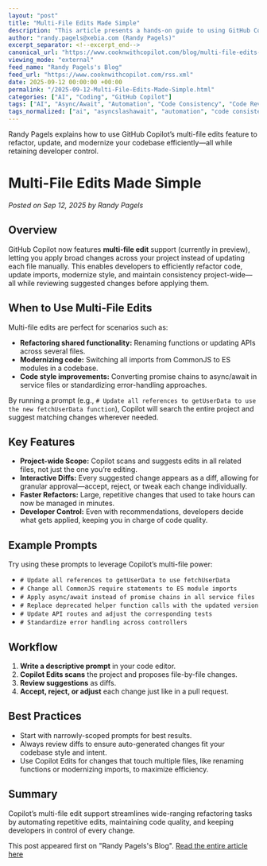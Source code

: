 ```yaml
---
layout: "post"
title: "Multi-File Edits Made Simple"
description: "This article presents a hands-on guide to using GitHub Copilot's new multi-file edit functionality, focusing on scenarios like refactoring code across files, modernizing imports, and maintaining code style consistency. It explains how Copilot Edits proposes project-wide changes, enables fine-grained control with diff previews, and speeds up larger refactor tasks—while letting developers stay in charge of what’s changed."
author: "randy.pagels@xebia.com (Randy Pagels)"
excerpt_separator: <!--excerpt_end-->
canonical_url: "https://www.cooknwithcopilot.com/blog/multi-file-edits-made-simple.html"
viewing_mode: "external"
feed_name: "Randy Pagels's Blog"
feed_url: "https://www.cooknwithcopilot.com/rss.xml"
date: 2025-09-12 00:00:00 +00:00
permalink: "/2025-09-12-Multi-File-Edits-Made-Simple.html"
categories: ["AI", "Coding", "GitHub Copilot"]
tags: ["AI", "Async/Await", "Automation", "Code Consistency", "Code Review", "Coding", "Copilot Edits", "Developer Tools", "Diff Preview", "ES Modules", "GitHub Copilot", "Modernization", "Multi File Editing", "Node.js", "Posts", "Programming Productivity", "Project Wide Changes", "Refactoring"]
tags_normalized: ["ai", "asyncslashawait", "automation", "code consistency", "code review", "coding", "copilot edits", "developer tools", "diff preview", "es modules", "github copilot", "modernization", "multi file editing", "nodedotjs", "posts", "programming productivity", "project wide changes", "refactoring"]
---
```


Randy Pagels explains how to use GitHub Copilot’s multi-file edits feature to refactor, update, and modernize your codebase efficiently—all while retaining developer control.<!--excerpt_end-->

# Multi-File Edits Made Simple

*Posted on Sep 12, 2025 by Randy Pagels*

## Overview

GitHub Copilot now features **multi-file edit** support (currently in preview), letting you apply broad changes across your project instead of updating each file manually. This enables developers to efficiently refactor code, update imports, modernize style, and maintain consistency project-wide—all while reviewing suggested changes before applying them.

## When to Use Multi-File Edits

Multi-file edits are perfect for scenarios such as:

- **Refactoring shared functionality:** Renaming functions or updating APIs across several files.
- **Modernizing code:** Switching all imports from CommonJS to ES modules in a codebase.
- **Code style improvements:** Converting promise chains to async/await in service files or standardizing error-handling approaches.

By running a prompt (e.g., `# Update all references to getUserData to use the new fetchUserData function`), Copilot will search the entire project and suggest matching changes wherever needed.

## Key Features

- **Project-wide Scope:** Copilot scans and suggests edits in all related files, not just the one you’re editing.
- **Interactive Diffs:** Every suggested change appears as a diff, allowing for granular approval—accept, reject, or tweak each change individually.
- **Faster Refactors:** Large, repetitive changes that used to take hours can now be managed in minutes.
- **Developer Control:** Even with recommendations, developers decide what gets applied, keeping you in charge of code quality.

## Example Prompts

Try using these prompts to leverage Copilot’s multi-file power:

- `# Update all references to getUserData to use fetchUserData`
- `# Change all CommonJS require statements to ES module imports`
- `# Apply async/await instead of promise chains in all service files`
- `# Replace deprecated helper function calls with the updated version`
- `# Update API routes and adjust the corresponding tests`
- `# Standardize error handling across controllers`

## Workflow

1. **Write a descriptive prompt** in your code editor.
2. **Copilot Edits scans** the project and proposes file-by-file changes.
3. **Review suggestions** as diffs.
4. **Accept, reject, or adjust** each change just like in a pull request.

## Best Practices

- Start with narrowly-scoped prompts for best results.
- Always review diffs to ensure auto-generated changes fit your codebase style and intent.
- Use Copilot Edits for changes that touch multiple files, like renaming functions or modernizing imports, to maximize efficiency.

## Summary

Copilot’s multi-file edit support streamlines wide-ranging refactoring tasks by automating repetitive edits, maintaining code quality, and keeping developers in control of every change.

This post appeared first on "Randy Pagels's Blog". [Read the entire article here](https://www.cooknwithcopilot.com/blog/multi-file-edits-made-simple.html)
